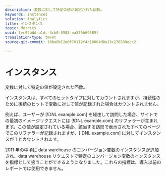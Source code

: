 ```yaml
---
description: 変数に対して特定の値が設定された回数。
keywords: instances
solution: Analytics
title: インスタンス
topic: Metrics
uuid: fec94bdd-a1dc-4cb0-8983-ea575b69589f
translation-type: tm+mt
source-git-commit: 16ba0b12e0f70112f4c10804d0a13c278388ecc2

---
```



# インスタンス

変数に対して特定の値が設定された回数。

インスタンスは、すべてのヒットタイプに対してカウントされますが、持続性のために後続のヒットで変数に対して値が記録された場合はカウントされません。

例えば、ユーザーが [!DNL example.com] を経由して訪問した場合、サイトでの最初のイメージリクエストには [!DNL example.com] のリファラーが含まれます。この値が設定されている場合、該当する訪問で表示されたすべてのページでこのリファラーが記録されますが、[!DNL example.com] に対してインスタンスが 1 とカウントされます。

2011 年の中頃に data warehouse のコンバージョン変数のインスタンスが追加され、data warehouse リクエストで特定のコンバージョン変数のインスタンスを指標として扱うことができるようになりました。これらの指標は、導入以前のレポートでは使用できません。

